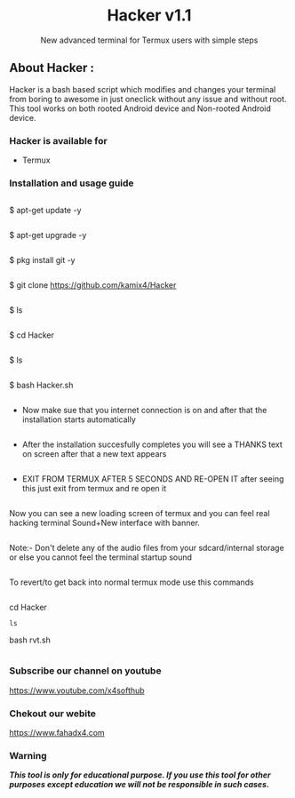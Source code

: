 <h1 align="center">Hacker v1.1</h1>
<p align="center">
      New advanced terminal for Termux users with simple steps
</p>

## About Hacker :

Hacker is a bash based script which modifies and changes your terminal from boring to awesome in just oneclick without any issue and without root. This tool works on both rooted Android device and Non-rooted Android device.


### Hacker is available for

* Termux

### Installation and usage guide
```
```
$ apt-get update -y
```
```
$ apt-get upgrade -y
```
```
$ pkg install git -y
```
```
$ git clone https://github.com/kamix4/Hacker
```
```
$ ls
```
```
$ cd Hacker
```
```
$ ls
```
```
$ bash Hacker.sh
```
```
* Now make sue that you internet connection is on and after that the installation starts automatically
```
```
* After the installation succesfully completes you will see a THANKS text on screen after that a new text appears 
```
```
* EXIT FROM TERMUX AFTER 5 SECONDS AND RE-OPEN IT after seeing this just exit from termux and re open it 
```
```
Now you can see a new loading screen of termux and you can feel real hacking terminal Sound+New interface with banner. 
```
```
Note:- Don't delete any of the audio files from your sdcard/internal storage or else you cannot feel the terminal startup sound
```
```
To revert/to get back into normal termux mode use this commands
```
```
cd Hacker
```
ls
```
bash rvt.sh
```
```

### Subscribe our channel on youtube
https://www.youtube.com/x4softhub

### Chekout our webite 
https://www.fahadx4.com
     
### Warning

***This tool is only for educational purpose. If you use this tool for other purposes except education we will not be responsible in such cases.***
